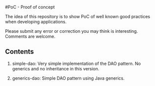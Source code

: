 #PoC - Proof of concept

The idea of this repository is to show PoC of well known good practices when developing applications.

Please submit any error or correction you may think is interesting. Comments are welcome.

## Contents

1. simple-dao: Very simple implementation of the DAO pattern. No generics and no inheritance in this version. 

2. generics-dao: Simple DAO pattern using Java generics.